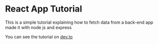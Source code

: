 # React App Tutorial

This is a simple tutorial explaining how to fetch data from a back-end app made it with node js and express

You can see the tutorial on [dev.to](https://dev.to/nicolasbiondini/fullstack-simple-tutorial-to-fetch-data-and-display-it-435m)
